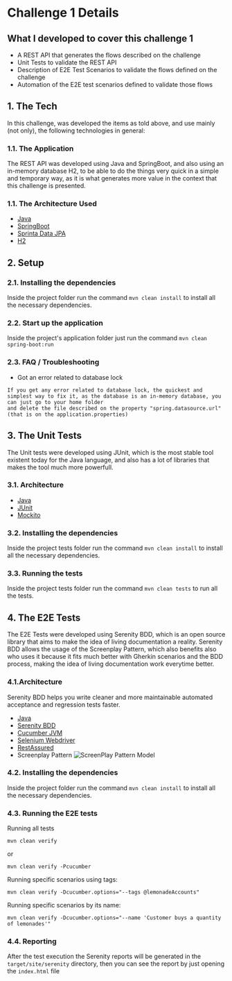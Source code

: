 # Challenge 1 Details

## What I developed to cover this challenge 1
* A REST API that generates the flows described on the challenge
* Unit Tests to validate the REST API
* Description of E2E Test Scenarios to validate the flows defined on the challenge
* Automation of the E2E test scenarios defined to validate those flows


## 1. The Tech
In this challenge, was developed the items as told above, and use mainly (not only), the following technologies in general:

### 1.1. The Application
The REST API was developed using Java and SpringBoot, and also using an in-memory database H2, to be able to do the things very quick in a simple and temporary way, as it is what generates more value in the context that this challenge is presented.

### 1.1. The Architecture Used
* [Java](https://www.java.com/)
* [SpringBoot](https://spring.io/projects/spring-boot)
* [Sprinta Data JPA](https://spring.io/projects/spring-data-jpa)
* [H2](https://www.h2database.com)

## 2. Setup

### 2.1. Installing the dependencies
Inside the project folder run the command `mvn clean install` to install all the necessary dependencies.

### 2.2. Start up the application
Inside the project's application folder just run the command `mvn clean spring-boot:run`

### 2.3. FAQ / Troubleshooting
* Got an error related to database lock
```
If you get any error related to database lock, the quickest and simplest way to fix it, as the database is an in-memory database, you can just go to your home folder
and delete the file described on the property "spring.datasource.url" (that is on the application.properties)
```

## 3. The Unit Tests
The Unit tests were developed using JUnit, which is the most stable tool existent today for the Java language, and also has a lot of libraries that makes the tool much more powerfull.

### 3.1. Architecture
* [Java](https://www.java.com/)
* [JUnit](https://junit.org/junit5/)
* [Mockito](https://site.mockito.org/)

### 3.2. Installing the dependencies
Inside the project tests folder run the command `mvn clean install` to install all the necessary dependencies.

### 3.3. Running the tests
Inside the project tests folder run the command `mvn clean tests` to run all the tests.

## 4. The E2E Tests
The E2E Tests were developed using Serenity BDD, which is an open source library that aims to make the idea of living documentation a reality.
Serenity BDD allows the usage of the Screenplay Pattern, which also benefits also who uses it because it fits much better with Gherkin scenarios and the
BDD process, making the idea of living documentation work everytime better.

### 4.1.Architecture
Serenity BDD helps you write cleaner and more maintainable automated acceptance and regression tests faster.
* [Java](https://www.java.com/)
* [Serenity BDD](https://serenity-bdd.github.io/theserenitybook/latest/index.html)
* [Cucumber JVM](https://cucumber.io/docs/cucumber/)
* [Selenium Webdriver](https://selenium.dev/projects/)
* [RestAssured](http://rest-assured.io/)
* Screenplay Pattern ![ScreenPlay Pattern Model](https://serenity-bdd.github.io/assets/images/screenplay-model-d488f442690c701509fec447d3200a99.svg)

### 4.2. Installing the dependencies
Inside the project folder run the command `mvn clean install` to install all the necessary dependencies.

### 4.3. Running the E2E tests
Running all tests
```
mvn clean verify
```
or
```
mvn clean verify -Pcucumber 
```

Running specific scenarios using tags:
```
mvn clean verify -Dcucumber.options="--tags @lemonadeAccounts"
```

Running specific scenarios by its name:
```
mvn clean verify -Dcucumber.options="--name 'Customer buys a quantity of lemonades'"
```

### 4.4. Reporting
After the test execution the Serenity reports will be generated in the `target/site/serenity` directory, then you can see the report by just opening the `index.html` file